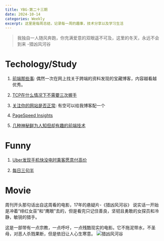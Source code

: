 ```yaml
---
title: YBG-第二十三期
date: 2024-10-14
categories: Weekly
excerpt: 这里是每周总结，记录每一周的趣事，技术分享以及学习生活
---
```


> 我独自一人随风奔跑，你充满爱意的双眼遥不可及，这里的冬天，永远不会到来 -猎凶风河谷

# Techology/Study

1. [前端那些事](https://jonny-wei.github.io/blog/architecture/plan/file-transfer.html): 偶然一次在网上找关于跨端的资料发现的宝藏博客，内容越看越优秀。

2. [TCP在什么情况下不需要三次握手](https://dbwu.tech/posts/network/what-is-tcp-fast-open/)

3. [关注你的网站是否正常](https://github.com/lyc8503/UptimeFlare): 有空可以给我博客配一个

4. [PageSpeed Insights](https://pagespeed.web.dev/analysis/https-www-yygod0120-com/thaczya416?form_factor=desktop)

5. [几种神秘鲜为人知但却有趣的前端技术](https://juejin.cn/post/7423314983884292134)

# Funny

1. [Uber发现手机快没电时乘客愿意付高价](https://www.163.com/auto/article/BNO805HT000854CH.html)

2. [每日三句半](https://www.threenhalf.com/)

# Movie

周刊开头那句话出自这周看的电影，17年的悬疑片-《猎凶风河谷》
说实话一开始是冲着“绯红女巫”和“鹰眼”去的，但是看完只记住善良，坚韧且勇敢的女探员和冷静，敏锐的猎手。

这是一部带有一点宗教，一点呼吁，一点残酷现实的电影。它不拖泥带水，不圣母，对恶人杀戮果断，但是依旧让人心生寒意。
![猎凶风河谷](/imgs/YBG-第二十三期/wind.png)
